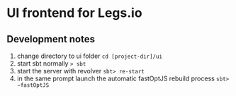 # UI frontend for Legs.io


## Development notes

1. change directory to ui folder `cd [project-dir]/ui`
2. start sbt normally `> sbt`
3. start the server with revolver `sbt> re-start`
4. in the same prompt launch the automatic fastOptJS rebuild process `sbt> ~fastOptJS`



